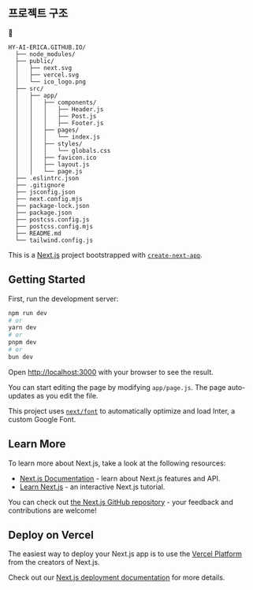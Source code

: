 ## 프로젝트 구조 
:lion:

```
HY-AI-ERICA.GITHUB.IO/
  ├── node_modules/
  ├── public/
  │   ├── next.svg
  │   ├── vercel.svg
  │   └── ico_logo.png
  ├── src/
  │   ├── app/
  │   │   ├── components/
  │   │   │   ├── Header.js
  │   │   │   ├── Post.js
  │   │   │   ├── Footer.js
  │   │   ├── pages/
  │   │   │   └── index.js
  │   │   ├── styles/
  │   │   │   └── globals.css
  │   │   ├── favicon.ico
  │   │   ├── layout.js
  │   │   └── page.js
  ├── .eslintrc.json
  ├── .gitignore
  ├── jsconfig.json
  ├── next.config.mjs
  ├── package-lock.json
  ├── package.json
  ├── postcss.config.js
  ├── postcss.config.mjs
  ├── README.md
  └── tailwind.config.js
```




This is a [Next.js](https://nextjs.org/) project bootstrapped with [`create-next-app`](https://github.com/vercel/next.js/tree/canary/packages/create-next-app).

## Getting Started

First, run the development server:

```bash
npm run dev
# or
yarn dev
# or
pnpm dev
# or
bun dev
```

Open [http://localhost:3000](http://localhost:3000) with your browser to see the result.

You can start editing the page by modifying `app/page.js`. The page auto-updates as you edit the file.

This project uses [`next/font`](https://nextjs.org/docs/basic-features/font-optimization) to automatically optimize and load Inter, a custom Google Font.

## Learn More

To learn more about Next.js, take a look at the following resources:

- [Next.js Documentation](https://nextjs.org/docs) - learn about Next.js features and API.
- [Learn Next.js](https://nextjs.org/learn) - an interactive Next.js tutorial.

You can check out [the Next.js GitHub repository](https://github.com/vercel/next.js/) - your feedback and contributions are welcome!

## Deploy on Vercel

The easiest way to deploy your Next.js app is to use the [Vercel Platform](https://vercel.com/new?utm_medium=default-template&filter=next.js&utm_source=create-next-app&utm_campaign=create-next-app-readme) from the creators of Next.js.

Check out our [Next.js deployment documentation](https://nextjs.org/docs/deployment) for more details.
